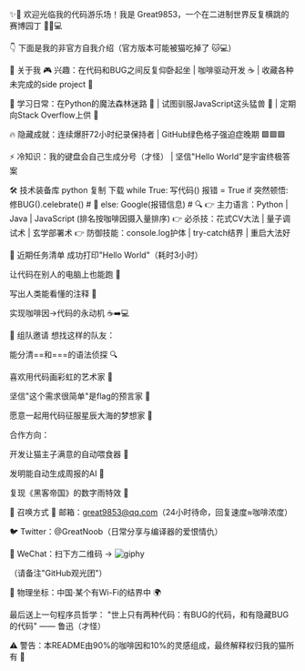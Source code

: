 ✨🎉 欢迎光临我的代码游乐场！我是 Great9853，一个在二进制世界反复横跳的赛博园丁 🌱👨💻

👇 下面是我的非官方自我介绍（官方版本可能被猫吃掉了 🐱💻）

🤖 关于我
🎮 兴趣：在代码和BUG之间反复仰卧起坐 | 咖啡驱动开发 ☕ | 收藏各种未完成的side project 📂

🌱 学习日常：在Python的魔法森林迷路 🐍 | 试图驯服JavaScript这头猛兽 🦁 | 定期向Stack Overflow上供 🙏

🔥 隐藏成就：连续爆肝72小时纪录保持者 | GitHub绿色格子强迫症晚期 🟩🟩🟩

⚡ 冷知识：我的键盘会自己生成分号（才怪） | 坚信"Hello World"是宇宙终极答案

🛠️ 技术装备库
python
复制
下载
while True:
    写代码()
    报错 = True
    if 突然顿悟:
        修BUG().celebrate()  # 🍻
    else:
        Google(报错信息)  # 🔍
👉 主力语言：Python | Java | JavaScript (排名按咖啡因摄入量排序)
👉 必杀技：花式CV大法 | 量子调试术 | 玄学部署术
👉 防御技能：console.log护体 | try-catch结界 | 重启大法好

🚀 近期任务清单
成功打印"Hello World"（耗时3小时）

让代码在别人的电脑上也能跑 👻

写出人类能看懂的注释 📝

实现咖啡因→代码的永动机 ☕➡️💻

🤝 组队邀请
想找这样的队友：

能分清==和===的语法侦探 🔍

喜欢用代码画彩虹的艺术家 🌈

坚信"这个需求很简单"是flag的预言家 🚩

愿意一起用代码征服星辰大海的梦想家 🚀

合作方向：

开发让猫主子满意的自动喂食器 🐾

发明能自动生成周报的AI 📑

复现《黑客帝国》的数字雨特效 💊

📮 召唤方式
📧 邮箱：great9853@qq.com（24小时待命，回复速度≈咖啡浓度）

🐦 Twitter：@GreatNoob（日常分享与编译器的爱恨情仇）

💬 WeChat：扫下方二维码
→ ![giphy](https://github.com/user-attachments/assets/8115a9e2-be1d-4819-bded-bc513a0aab6f)

（请备注"GitHub观光团"）

📍 物理坐标：中国·某个有Wi-Fi的结界中 🌍

最后送上一句程序员哲学：
"世上只有两种代码：有BUG的代码，和有隐藏BUG的代码" —— 鲁迅（才怪）



⚠️ 警告：本README由90%的咖啡因和10%的灵感组成，最终解释权归我的猫所有 🐾
